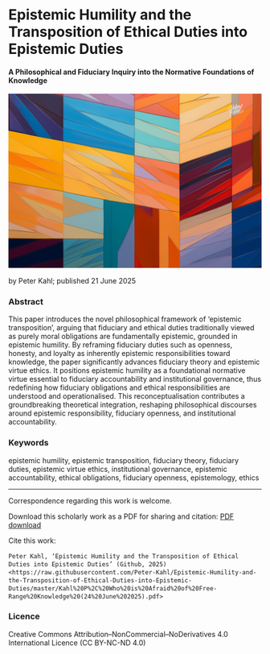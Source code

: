 # Epistemic Humility and the Transposition of Ethical Duties into Epistemic Duties

#### A Philosophical and Fiduciary Inquiry into the Normative Foundations of Knowledge

![alt text](https://github.com/Peter-Kahl/Epistemic-Humility-and-the-Transposition-of-Ethical-Duties-into-Epistemic-Duties/blob/main/epistemic-humility.jpg?raw=true)

by Peter Kahl; published 21 June 2025

### Abstract

This paper introduces the novel philosophical framework of ‘epistemic transposition’, arguing that fiduciary and ethical duties traditionally viewed as purely moral obligations are fundamentally epistemic, grounded in epistemic humility. By reframing fiduciary duties such as openness, honesty, and loyalty as inherently epistemic responsibilities toward knowledge, the paper significantly advances fiduciary theory and epistemic virtue ethics. It positions epistemic humility as a foundational normative virtue essential to fiduciary accountability and institutional governance, thus redefining how fiduciary obligations and ethical responsibilities are understood and operationalised. This reconceptualisation contributes a groundbreaking theoretical integration, reshaping philosophical discourses around epistemic responsibility, fiduciary openness, and institutional accountability.

### Keywords

epistemic humility, epistemic transposition, fiduciary theory, fiduciary duties, epistemic virtue ethics, institutional governance, epistemic accountability, ethical obligations, fiduciary openness, epistemology, ethics

---

Correspondence regarding this work is welcome.

Download this scholarly work as a PDF for sharing and citation:
[PDF download](https://raw.githubusercontent.com/Peter-Kahl/Epistemic-Humility-and-the-Transposition-of-Ethical-Duties-into-Epistemic-Duties/master/Kahl%20P%2C%20Who%20is%20Afraid%20of%20Free-Range%20Knowledge%20(24%20June%202025).pdf)

Cite this work:

```
Peter Kahl, ‘Epistemic Humility and the Transposition of Ethical Duties into Epistemic Duties’ (Github, 2025) <https://raw.githubusercontent.com/Peter-Kahl/Epistemic-Humility-and-the-Transposition-of-Ethical-Duties-into-Epistemic-Duties/master/Kahl%20P%2C%20Who%20is%20Afraid%20of%20Free-Range%20Knowledge%20(24%20June%202025).pdf>
```

### Licence
Creative Commons Attribution–NonCommercial–NoDerivatives 4.0 International Licence (CC BY-NC-ND 4.0)
